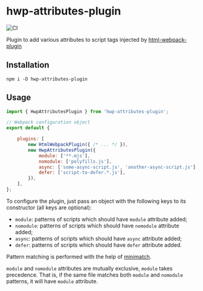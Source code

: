 # hwp-attributes-plugin

![CI](https://github.com/sjinks/hwp-attributes-plugin/workflows/CI/badge.svg)

Plugin to add various attributes to script tags injected by [html-webpack-plugin](https://www.npmjs.com/package/html-webpack-plugin)

## Installation

```shell
npm i -D hwp-attributes-plugin
```

## Usage

```js
import { HwpAttributesPlugin } from 'hwp-attributes-plugin';

// Webpack configuration object
export default {

    plugins: [
        new HtmlWebpackPlugin({ /* ... */ }),
        new HwpAttributesPlugin({
            module: ['**.mjs'],
            nomodule: ['polyfills.js'],
            async: ['some-async-script.js', 'another-async-script.js'],
            defer: ['script-to-defer.*.js'],
        }),
    ],
};
```

To configure the plugin, just pass an object with the following keys to its constructor (all keys are optional):
  * `module`: patterns of scripts which should have `module` attribute added;
  * `nomodule`: patterns of scripts which should have `nomodule` attribute added;
  * `async`: patterns of scripts which should have `async` attribute added;
  * `defer`: patterns of scripts which should have `defer` attribute added.

Pattern matching is performed with the help of [minimatch](https://www.npmjs.com/package/minimatch).

`module` and `nomodule` attributes are mutually exclusive, `module` takes precedence. That is, if the same file matches both `module` and `nomodule` patterns, it will have `module` attribute.
